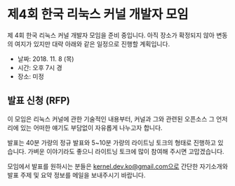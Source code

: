 # 제4회 한국 리눅스 커널 개발자 모임

제 4회 한국 리눅스 커널 개발자 모임을 준비 중입니다.
아직 장소가 확정되지 않아 변동의 여지가 있지만
대략 아래와 같은 일정으로 진행할 계획입니다.

* 날짜: 2018. 11. 8 (목)
* 시간: 오후 7시 경
* 장소: 미정

## 발표 신청 (RFP)
이 모임은 리눅스 커널에 관한 기술적인 내용부터,
커널과 그와 관련된 오픈소스 그 언저리에 있는 어떠한 얘기도
부담없이 자유롭게 나누고자 합니다.

발표는 40분 가량의 정규 발표와 5~10분 가량의 라이트닝 토크의
형태로 진행하고 있습니다. 가벼운 이야기라도 좋으니
라이트닝 토크에 많이 참여해 주시면 고맙겠습니다.

모임에서 발표를 원하시는 분들은 kernel.dev.ko@gmail.com으로
간단한 자기소개와 발표 주제 및 요약 정보를 메일을 보내주시기 바랍니다.

